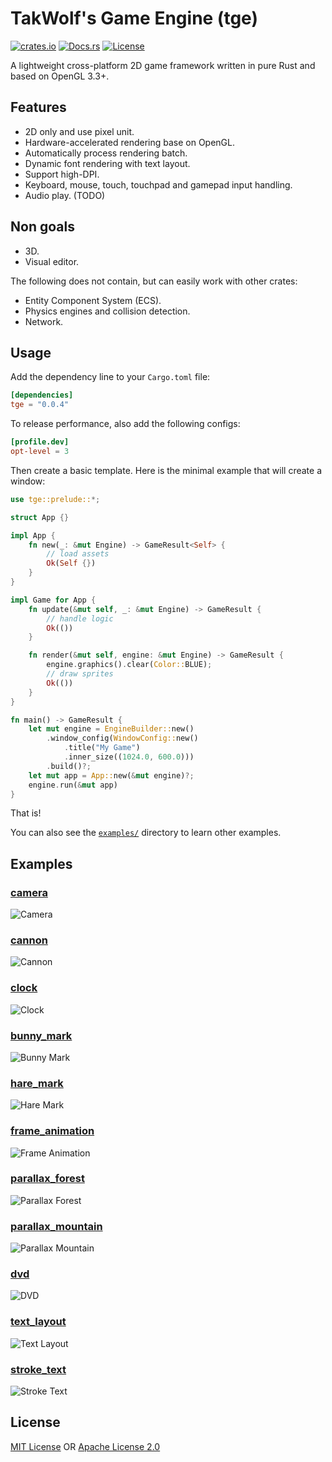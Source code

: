 # TakWolf's Game Engine (tge)

[![crates.io](https://img.shields.io/crates/v/tge)](https://crates.io/crates/tge)
[![Docs.rs](https://docs.rs/tge/badge.svg)](https://docs.rs/tge)
[![License](https://img.shields.io/crates/l/tge)](#License)

A lightweight cross-platform 2D game framework written in pure Rust and based on OpenGL 3.3+.

## Features

* 2D only and use pixel unit.
* Hardware-accelerated rendering base on OpenGL.
* Automatically process rendering batch.
* Dynamic font rendering with text layout.
* Support high-DPI.
* Keyboard, mouse, touch, touchpad and gamepad input handling.
* Audio play. (TODO)

## Non goals

* 3D.
* Visual editor.

The following does not contain, but can easily work with other crates:

* Entity Component System (ECS).
* Physics engines and collision detection.
* Network.

## Usage

Add the dependency line to your `Cargo.toml` file:

```toml
[dependencies]
tge = "0.0.4"
```

To release performance, also add the following configs:

```toml
[profile.dev]
opt-level = 3
```

Then create a basic template. Here is the minimal example that will create a window:

```rust
use tge::prelude::*;

struct App {}

impl App {
    fn new(_: &mut Engine) -> GameResult<Self> {
        // load assets
        Ok(Self {})
    }
}

impl Game for App {
    fn update(&mut self, _: &mut Engine) -> GameResult {
        // handle logic
        Ok(())
    }

    fn render(&mut self, engine: &mut Engine) -> GameResult {
        engine.graphics().clear(Color::BLUE);
        // draw sprites
        Ok(())
    }
}

fn main() -> GameResult {
    let mut engine = EngineBuilder::new()
        .window_config(WindowConfig::new()
            .title("My Game")
            .inner_size((1024.0, 600.0)))
        .build()?;
    let mut app = App::new(&mut engine)?;
    engine.run(&mut app)
}
```

That is!

You can also see the [`examples/`](examples/) directory to learn other examples.

## Examples

### [camera](examples/camera.rs)

![Camera](docs/camera.png)

### [cannon](examples/cannon.rs)

![Cannon](docs/cannon.png)

### [clock](examples/clock.rs)

![Clock](docs/clock.png)

### [bunny_mark](examples/bunny_mark.rs)

![Bunny Mark](docs/bunny_mark.png)

### [hare_mark](examples/hare_mark.rs)

![Hare Mark](docs/hare_mark.png)

### [frame_animation](examples/frame_animation.rs)

![Frame Animation](docs/frame_animation.png)

### [parallax_forest](examples/parallax_forest.rs)

![Parallax Forest](docs/parallax_forest.png)

### [parallax_mountain](examples/parallax_mountain.rs)

![Parallax Mountain](docs/parallax_mountain.png)

### [dvd](examples/dvd.rs)

![DVD](docs/dvd.png)

### [text_layout](examples/text_layout.rs)

![Text Layout](docs/text_layout.png)

### [stroke_text](examples/stroke_text.rs)

![Stroke Text](docs/stroke_text.png)

## License

[MIT License](LICENSE-MIT) OR [Apache License 2.0](LICENSE-APACHE)
